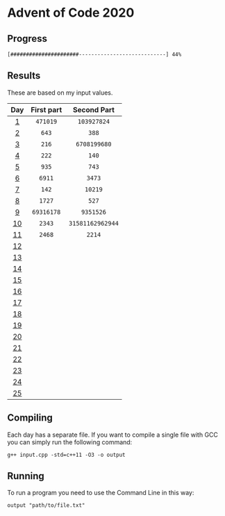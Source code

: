 # Advent of Code 2020

## Progress

	[######################----------------------------] 44%

## Results

These are based on my input values.

Day                                        | First part       | Second Part
:----------------------------------------: | :--------------: | :--------------:
[1](https://adventofcode.com/2020/day/1)   | `471019`         | `103927824`
[2](https://adventofcode.com/2020/day/2)   | `643`            | `388`
[3](https://adventofcode.com/2020/day/3)   | `216`            | `6708199680`
[4](https://adventofcode.com/2020/day/4)   | `222`            | `140`
[5](https://adventofcode.com/2020/day/5)   | `935`            | `743`
[6](https://adventofcode.com/2020/day/6)   | `6911`           | `3473`
[7](https://adventofcode.com/2020/day/7)   | `142`            | `10219`
[8](https://adventofcode.com/2020/day/8)   | `1727`           | `527`
[9](https://adventofcode.com/2020/day/9)   | `69316178`       | `9351526`
[10](https://adventofcode.com/2020/day/10) | `2343`           | `31581162962944`
[11](https://adventofcode.com/2020/day/11) | `2468`           | `2214`
[12](https://adventofcode.com/2020/day/12) |                  | 
[13](https://adventofcode.com/2020/day/13) |                  | 
[14](https://adventofcode.com/2020/day/14) |                  | 
[15](https://adventofcode.com/2020/day/15) |                  | 
[16](https://adventofcode.com/2020/day/16) |                  | 
[17](https://adventofcode.com/2020/day/17) |                  | 
[18](https://adventofcode.com/2020/day/18) |                  | 
[19](https://adventofcode.com/2020/day/19) |                  | 
[20](https://adventofcode.com/2020/day/20) |                  | 
[21](https://adventofcode.com/2020/day/21) |                  | 
[22](https://adventofcode.com/2020/day/22) |                  | 
[23](https://adventofcode.com/2020/day/23) |                  | 
[24](https://adventofcode.com/2020/day/24) |                  | 
[25](https://adventofcode.com/2020/day/25) |                  | 

## Compiling

Each day has a separate file. If you want to compile a single file with GCC you can simply run the following command:

    g++ input.cpp -std=c++11 -O3 -o output

## Running

To run a program you need to use the Command Line in this way:

    output "path/to/file.txt"